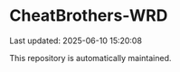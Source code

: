 # CheatBrothers-WRD

Last updated: 2025-06-10 15:20:08

This repository is automatically maintained.

